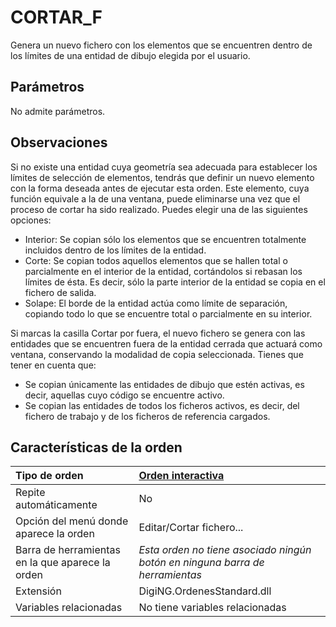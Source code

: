 # CORTAR\_F

Genera un nuevo fichero con los elementos que se encuentren dentro de los límites de una entidad de dibujo elegida por el usuario.

## Parámetros

No admite parámetros.

## Observaciones

Si no existe una entidad cuya geometría sea adecuada para establecer los límites de selección de elementos, tendrás que definir un nuevo elemento con la forma deseada antes de ejecutar esta orden. Este elemento, cuya función equivale a la de una ventana, puede eliminarse una vez que el proceso de cortar ha sido realizado. Puedes elegir una de las siguientes opciones:

* Interior: Se copian sólo los elementos que se encuentren totalmente incluidos dentro de los límites de la entidad.
* Corte: Se copian todos aquellos elementos que se hallen total o parcialmente en el interior de la entidad, cortándolos si rebasan los límites de ésta. Es decir, sólo la parte interior de la entidad se copia en el fichero de salida.
* Solape: El borde de la entidad actúa como límite de separación, copiando todo lo que se encuentre total o parcialmente en su interior.

Si marcas la casilla Cortar por fuera, el nuevo fichero se genera con las entidades que se encuentren fuera de la entidad cerrada que actuará como ventana, conservando la modalidad de copia seleccionada. Tienes que tener en cuenta que:

* Se copian únicamente las entidades de dibujo que estén activas, es decir, aquellas cuyo código se encuentre activo.
* Se copian las entidades de todos los ficheros activos, es decir, del fichero de trabajo y de los ficheros de referencia cargados.

## Características de la orden

| Tipo de orden | [Orden interactiva]() |
| :--- | :--- |
| Repite automáticamente | No |
| Opción del menú donde aparece la orden | Editar/Cortar fichero... |
| Barra de herramientas en la que aparece la orden | _Esta orden no tiene asociado ningún botón en ninguna barra de herramientas_ |
| Extensión | DigiNG.OrdenesStandard.dll |
| Variables relacionadas | No tiene variables relacionadas |

